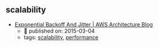 scalability 
---
* [Exponential Backoff And Jitter | AWS Architecture Blog](https://aws.amazon.com/blogs/architecture/exponential-backoff-and-jitter/)
    * :calendar: published on: 2015-03-04
    * tags: [scalability](../tags/scalability.md), [performance](../tags/performance.md)
